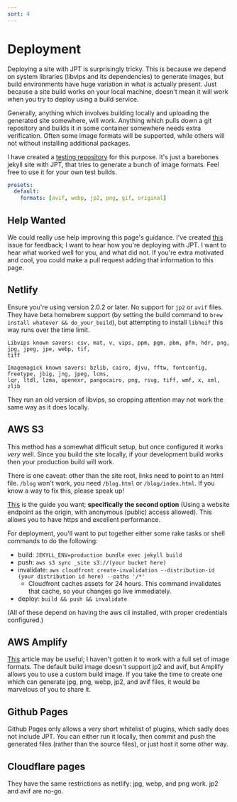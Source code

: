 ```yaml
---
sort: 4
---
```


# Deployment

Deploying a site with JPT is surprisingly tricky. This is because we depend on system libraries
(libvips and its dependencies) to generate images, but build environments have huge variation in
what is actually present. Just because a site build works on your local machine, doesn't mean it
will work when you try to deploy using a build service.

Generally, anything which involves building locally and uploading the generated site somewhere, will
work. Anything which pulls down a git repository and builds it in some container somewhere needs
extra verification. Often some image formats will be supported, while others will not without
installing additional packages.

I have created a [testing repository](https://github.com/rbuchberger/jpt_tester) for this purpose.
It's just a barebones jekyll site with JPT, that tries to generate a bunch of image formats. Feel
free to use it for your own test builds.

```yaml
presets:
  default:
    formats: [avif, webp, jp2, png, gif, original]
```

## Help Wanted

We could really use help improving this page's guidance. I've created
[this](https://github.com/rbuchberger/jekyll_picture_tag/issues/240) issue for feedback; I want to
hear how you're deploying with JPT. I want to hear what worked well for you, and what did not. If
you're extra motivated and cool, you could make a pull request adding that information to this page.

## Netlify

Ensure you're using version 2.0.2 or later. No support for `jp2` or `avif` files. They have beta
homebrew support (by setting the build command to `brew install whatever && do_your_build`), but
attempting to install `libheif` this way runs over the time limit.

```
Libvips known savers: csv, mat, v, vips, ppm, pgm, pbm, pfm, hdr, png, jpg, jpeg, jpe, webp, tif,
tiff

Imagemagick known savers: bzlib, cairo, djvu, fftw, fontconfig, freetype, jbig, jng, jpeg, lcms,
lqr, ltdl, lzma, openexr, pangocairo, png, rsvg, tiff, wmf, x, xml, zlib
```

They run an old version of libvips, so cropping attention may not work the same way as it does
locally.

## AWS S3

This method has a somewhat difficult setup, but once configured it works _very_ well. Since you
build the site locally, if your development build works then your production build will work.

There is one caveat: other than the site root, links need to point to an html file. `/blog` won't
work, you need `/blog.html` or `/blog/index.html`. If you know a way to fix this, please speak up!

[This](https://aws.amazon.com/premiumsupport/knowledge-center/cloudfront-serve-static-website/) is
the guide you want; **specifically the second option** (Using a website endpoint as the origin, with
anonymous (public) access allowed). This allows you to have https and excellent performance.

For deployment, you'll want to put together either some rake tasks or shell commands to do the
following:

* build: `JEKYLL_ENV=production bundle exec jekyll build`
* push: `aws s3 sync _site s3://(your bucket here)`
* invalidate: `aws cloudfront create-invalidation --distribution-id (your distribution id here) --paths '/*'`
  * Cloudfront caches assets for 24 hours. This command invalidates that cache, so your changes go
    live immediately.
* deploy: `build && push && invalidate`

(All of these depend on having the aws cli installed, with proper credentials configured.)

## AWS Amplify

[This](https://www.bsmth.de/blog/deploying-jekyll-github-actions-aws-amplify) article may be useful;
I haven't gotten it to work with a full set of image formats. The default build image doesn't
support jp2 and avif, but Amplify allows you to use a custom build image. If you take the time to
create one which can generate jpg, png, webp, jp2, and avif files, it would be marvelous of you to
share it.

## Github Pages

Github Pages only allows a very short whitelist of plugins, which sadly does not include JPT. You
can either run it locally, then commit and push the generated files (rather than the source files),
or just host it some other way.

## Cloudflare pages

They have the same restrictions as netlify: jpg, webp, and png work. jp2 and avif are no-go.

